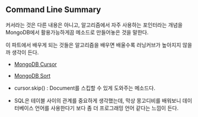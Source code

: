 ## Command Line Summary

커서라는 것은 다른 내용은 아니고, 알고리즘에서 자주 사용하는 포인터라는 개념을 MongoDB에서 활용가능하게끔 메소드로 만들어놓은 것을 말한다.

이 파트에서 배우게 되는 것들은 알고리즘을 배우면 배울수록 러닝커브가 높아지지 않을까 생각이 든다.

- [MongoDB Cursor](https://docs.mongodb.com/manual/reference/method/js-cursor/)

- [MongoDB Sort](https://docs.mongodb.com/manual/reference/method/js-cursor/)

- cursor.skip() : Document를 스킵할 수 있게 도와주는 메소드다.

- SQL은 테이블 사이의 관계를 중요하게 생각했는데, 막상 몽고디비를 배워보니 데이터베이스 언어를 사용한다기 보다 좀 더 프로그래밍 언어 같다는 느낌이 든다.
